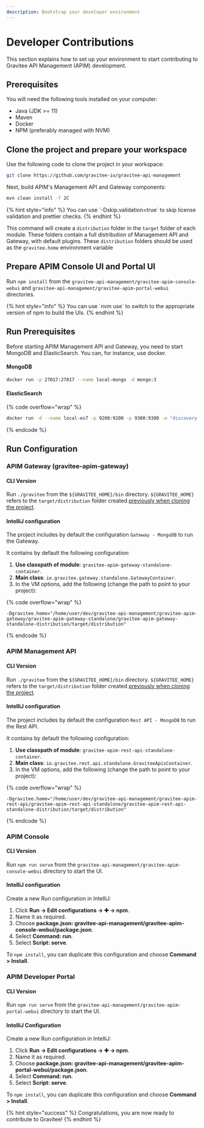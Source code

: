 ```yaml
---
description: Bootstrap your developer environment
---
```


# Developer Contributions

This section explains how to set up your environment to start contributing to Gravitee API Management (APIM) development.

## Prerequisites

You will need the following tools installed on your computer:

* Java (JDK >= 11)
* Maven
* Docker
* NPM (preferably managed with NVM)

## Clone the project and prepare your workspace

Use the following code to clone the project in your workspace:

```sh
git clone https://github.com/gravitee-io/gravitee-api-management
```

Next, build APIM's Management API and Gateway components:

```sh
mvn clean install -T 2C
```

{% hint style="info" %}
You can use \`-Dskip.validation=true\` to skip license validation and prettier checks.
{% endhint %}

This command will create a `distribution` folder in the `target` folder of each module. These folders contain a full distribution of Management API and Gateway, with default plugins. These `distribution` folders should be used as the `gravitee.home` environment variable

## Prepare APIM Console UI and Portal UI

Run `npm install` from the `gravitee-api-management/gravitee-apim-console-webui` and `gravitee-api-management/gravitee-apim-portal-webui` directories.

{% hint style="info" %}
You can use \`nvm use\` to switch to the appropriate version of npm to build the UIs.
{% endhint %}

## Run Prerequisites

Before starting APIM Management API and Gateway, you need to start MongoDB and ElasticSearch. You can, for instance, use docker.

#### MongoDB

```sh
docker run -p 27017:27017 --name local-mongo -d mongo:3
```

#### ElasticSearch

{% code overflow="wrap" %}
```sh
docker run -d --name local-es7 -p 9200:9200 -p 9300:9300 -e "discovery.type=single-node" docker.elastic.co/elasticsearch/elasticsearch:7.7.0
```
{% endcode %}

## Run Configuration

### APIM Gateway (gravitee-apim-gateway)

#### **CLI Version**

Run `./gravitee` from the `${GRAVITEE_HOME}/bin` directory. `${GRAVITEE_HOME}` refers to the `target/distribution` folder created [previously when cloning the project](./#clone-the-project-and-prepare-your-workspace).

#### **IntelliJ configuration**

The project includes by default the configuration `Gateway - MongoDB` to run the Gateway.

It contains by default the following configuration:

1. **Use classpath of module**: `gravitee-apim-gateway-standalone-container`.
2. **Main class**: `io.gravitee.gateway.standalone.GatewayContainer`.
3. In the VM options, add the following (change the path to point to your project):

{% code overflow="wrap" %}
```
-Dgravitee.home="/home/user/dev/gravitee-api-management/gravitee-apim-gateway/gravitee-apim-gateway-standalone/gravitee-apim-gateway-standalone-distribution/target/distribution"
```
{% endcode %}

### APIM Management API

#### **CLI Version**

Run `./gravitee` from the `${GRAVITEE_HOME}/bin` directory. `${GRAVITEE_HOME}` refers to the `target/distribution` folder created [previously when cloning the project](./#clone-the-project-and-prepare-your-workspace).

#### **IntelliJ configuration**

The project includes by default the configuration `Rest API - MongoDB` to run the Rest API.

It contains by default the following configuration:

1. **Use classpath of module**: `gravitee-apim-rest-api-standalone-container`.
2. **Main class**: `io.gravitee.rest.api.standalone.GraviteeApisContainer`.
3. In the VM options, add the following (change the path to point to your project):

{% code overflow="wrap" %}
```
-Dgravitee.home="/home/user/dev/gravitee-api-management/gravitee-apim-rest-api/gravitee-apim-rest-api-standalone/gravitee-apim-rest-api-standalone-distribution/target/distribution"
```
{% endcode %}

### APIM Console

#### **CLI Version**

Run `npm run serve` from the `gravitee-api-management/gravitee-apim-console-webui` directory to start the UI.

#### **IntelliJ configuration**

Create a new Run configuration in IntelliJ:

1. Click **Run → Edit configurations → ✚ → npm**.
2. Name it as required.
3. Choose **package.json: gravitee-api-management/gravitee-apim-console-webui/package.json**.
4. Select **Command: run**.
5. Select **Script: serve**.

To `npm install`, you can duplicate this configuration and choose **Command > Install**.

### APIM Developer Portal

#### **CLI Version**

Run `npm run serve` from the `gravitee-api-management/gravitee-apim-portal-webui` directory to start the UI.

#### **IntelliJ Configuration**

Create a new Run configuration in IntelliJ:

1. Click **Run → Edit configurations → ✚ → npm**.
2. Name it as required.
3. Choose **package.json: gravitee-api-management/gravitee-apim-portal-webui/package.json**.
4. Select **Command: run**.
5. Select **Script: serve**.

To `npm install`, you can duplicate this configuration and choose **Command > Install**.

{% hint style="success" %}
Congratulations, you are now ready to contribute to Gravitee!
{% endhint %}
